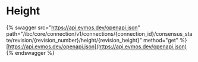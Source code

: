 # Height

{% swagger src="https://api.evmos.dev/openapi.json" path="/ibc/core/connection/v1/connections/{connection_id}/consensus_state/revision/{revision_number}/height/{revision_height}" method="get" %}
[https://api.evmos.dev/openapi.json](https://api.evmos.dev/openapi.json)
{% endswagger %}
